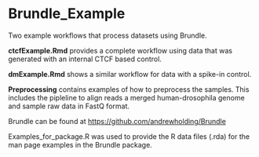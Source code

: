 # Brundle_Example

Two example workflows that process datasets using Brundle.

**ctcfExample.Rmd** provides a complete workflow using data that was 
generated with an internal CTCF based control.

**dmExample.Rmd** shows a similar workflow for data with a spike-in control.

**Preprocessing** contains examples of how to preprocess the samples. This includes
the pipleline to align reads a merged human-drosophila genome and sample raw data in
FastQ format.

Brundle can be found at https://github.com/andrewholding/Brundle

Examples_for_package.R was used to provide the R data files (.rda) for the
man page examples in the Brundle package.

